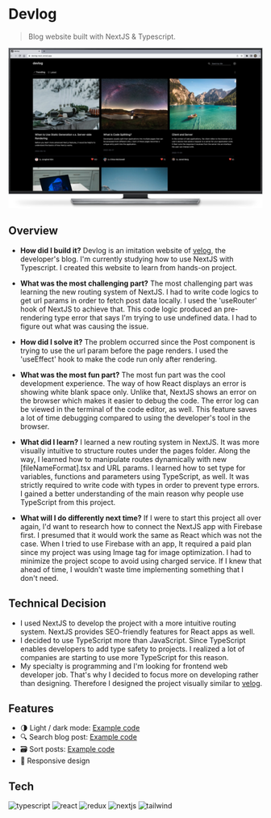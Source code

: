 # Devlog

> Blog website built with NextJS & Typescript.

<p align="center"><img src="public/images/github-cover.png"></p>

## Overview

- **How did I build it?**
  Devlog is an imitation website of [velog](https://velog.io/), the developer's blog. I'm currently studying how to use NextJS with Typescript. I created this website to learn from hands-on project.

- **What was the most challenging part?**
  The most challenging part was learning the new routing system of NextJS. I had to write code logics to get url params in order to fetch post data locally. I used the 'useRouter' hook of NextJS to achieve that. This code logic produced an pre-rendering type error that says I'm trying to use undefined data. I had to figure out what was causing the issue.

- **How did I solve it?**
  The problem occurred since the Post component is trying to use the url param before the page renders. I used the 'useEffect' hook to make the code run only after rendering.

- **What was the most fun part?**
  The most fun part was the cool development experience. The way of how React displays an error is showing white blank space only. Unlike that, NextJS shows an error on the browser which makes it easier to debug the code. The error log can be viewed in the terminal of the code editor, as well. This feature saves a lot of time debugging compared to using the developer's tool in the browser.

- **What did I learn?**
  I learned a new routing system in NextJS. It was more visually intuitive to structure routes under the pages folder. Along the way, I learned how to manipulate routes dynamically with new [fileNameFormat].tsx and URL params. I learned how to set type for variables, functions and parameters using TypeScript, as well. It was strictly required to write code with types in order to prevent type errors. I gained a better understanding of the main reason why people use TypeScript from this project.

- **What will I do differently next time?**
  If I were to start this project all over again, I'd want to research how to connect the NextJS app with Firebase first. I presumed that it would work the same as React which was not the case. When I tried to use Firebase with an app, It required a paid plan since my project was using Image tag for image optimization. I had to minimize the project scope to avoid using charged service. If I knew that ahead of time, I wouldn't waste time implementing something that I don't need.

## Technical Decision

- I used NextJS to develop the project with a more intuitive routing system. NextJS provides SEO-friendly features for React apps as well.
- I decided to use TypeScript more than JavaScript. Since TypeScript enables developers to add type safety to projects. I realized a lot of companies are starting to use more TypeScript for this reason.
- My specialty is programming and I'm looking for frontend web developer job. That's why I decided to focus more on developing rather than designing. Therefore I designed the project visually similar to [velog](https://velog.io/).

## Features

- 🌗 Light / dark mode: [Example code](https://github.com/bellhwi/devlog/blob/main/components/Navbar.tsx#L79-L87)
- 🔍 Search blog post: [Example code](https://github.com/bellhwi/devlog/blob/main/components/Navbar.tsx#L54-L72)
- 🗃️ Sort posts: [Example code](https://github.com/bellhwi/devlog/blob/main/components/Sort.tsx#L8-L25)
- 📱 Responsive design

## Tech

<p align="left">
    <img src="https://img.shields.io/badge/TypeScript-007ACC?style=for-the-badge&logo=typescript&logoColor=white" alt="typescript">
    <img src="https://img.shields.io/badge/React-20232A?style=for-the-badge&logo=react&logoColor=61DAFB" alt="react">
    <img src="https://img.shields.io/badge/Redux-593D88?style=for-the-badge&logo=redux&logoColor=white" alt="redux">
    <img src="https://img.shields.io/badge/next.js-000000?style=for-the-badge&logo=nextdotjs&logoColor=white" alt='nextjs'>
    <img src="https://img.shields.io/badge/Tailwind_CSS-38B2AC?style=for-the-badge&logo=tailwind-css&logoColor=white" alt="tailwind">
</p>
